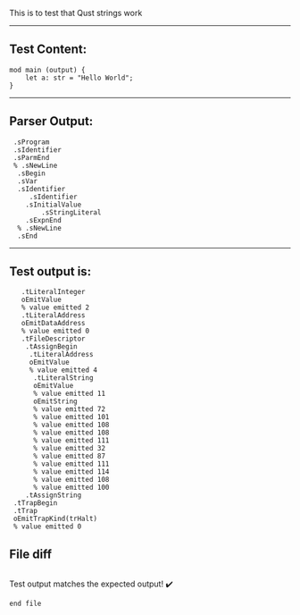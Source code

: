 This is to test that Qust strings work

-------------------------


Test Content: 
-------------------------
```
mod main (output) { 
    let a: str = "Hello World";
}
```
------------------------


Parser Output: 
-------------------------
```
 .sProgram
 .sIdentifier
 .sParmEnd
 % .sNewLine
  .sBegin
  .sVar
  .sIdentifier
     .sIdentifier
    .sInitialValue
        .sStringLiteral
    .sExpnEnd
  % .sNewLine
  .sEnd

```
------------------------

Test output is: 
-------------------------
```
   .tLiteralInteger
   oEmitValue
   % value emitted 2
   .tLiteralAddress
   oEmitDataAddress
   % value emitted 0
   .tFileDescriptor
    .tAssignBegin
     .tLiteralAddress
     oEmitValue
     % value emitted 4
      .tLiteralString
      oEmitValue
      % value emitted 11
      oEmitString
      % value emitted 72
      % value emitted 101
      % value emitted 108
      % value emitted 108
      % value emitted 111
      % value emitted 32
      % value emitted 87
      % value emitted 111
      % value emitted 114
      % value emitted 108
      % value emitted 100
    .tAssignString
 .tTrapBegin
 .tTrap
 oEmitTrapKind(trHalt)
 % value emitted 0

```



File diff
-------------------------
```diff

```
Test output matches the expected output! :heavy_check_mark:

```
end file
